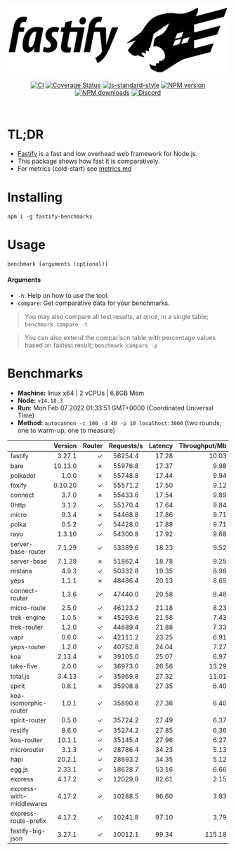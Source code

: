 <div align="center">
  <img src="https://github.com/fastify/graphics/raw/HEAD/fastify-landscape-outlined.svg" width="650" height="auto"/>
</div>

<div align="center">

[![CI](https://github.com/fastify/fastify/workflows/ci/badge.svg)](https://github.com/fastify/fastify/actions/workflows/ci.yml)
[![Coverage Status](https://coveralls.io/repos/github/fastify/fastify/badge.svg?branch=master)](https://coveralls.io/github/fastify/fastify?branch=master)
[![js-standard-style](https://img.shields.io/badge/code%20style-standard-brightgreen.svg?style=flat)](http://standardjs.com/)
[![NPM version](https://img.shields.io/npm/v/fastify.svg?style=flat)](https://www.npmjs.com/package/fastify)
[![NPM downloads](https://img.shields.io/npm/dm/fastify.svg?style=flat)](https://www.npmjs.com/package/fastify) [![Discord](https://img.shields.io/discord/725613461949906985)](https://discord.gg/fastify)

</div>
<br />

# TL;DR

* [Fastify](https://github.com/fastify/fastify) is a fast and low overhead web framework for Node.js.
* This package shows how fast it is comparatively.
* For metrics (cold-start) see [metrics.md](./METRICS.md)

# Installing

```
npm i -g fastify-benchmarks
```

# Usage

```
benchmark [arguments (optional)]
```

#### Arguments

* `-h`: Help on how to use the tool.
* `compare`: Get comparative data for your benchmarks.

> You may also compare all test results, at once, in a single table; `benchmark compare -t`

> You can also extend the comparison table with percentage values based on fastest result; `benchmark compare -p`
# Benchmarks

* __Machine:__ linux x64 | 2 vCPUs | 6.8GB Mem
* __Node:__ `v14.18.3`
* __Run:__ Mon Feb 07 2022 01:33:51 GMT+0000 (Coordinated Universal Time)
* __Method:__ `autocannon -c 100 -d 40 -p 10 localhost:3000` (two rounds; one to warm-up, one to measure)

|                          | Version | Router | Requests/s | Latency | Throughput/Mb |
| :--                      | --:     | --:    | :-:        | --:     | --:           |
| fastify                  | 3.27.1  | ✓      | 56254.4    | 17.28   | 10.03         |
| bare                     | 10.13.0 | ✗      | 55976.8    | 17.37   | 9.98          |
| polkadot                 | 1.0.0   | ✗      | 55748.8    | 17.44   | 9.94          |
| foxify                   | 0.10.20 | ✓      | 55571.2    | 17.50   | 9.12          |
| connect                  | 3.7.0   | ✗      | 55433.6    | 17.54   | 9.89          |
| 0http                    | 3.1.2   | ✓      | 55170.4    | 17.64   | 9.84          |
| micro                    | 9.3.4   | ✗      | 54468.8    | 17.86   | 9.71          |
| polka                    | 0.5.2   | ✓      | 54428.0    | 17.88   | 9.71          |
| rayo                     | 1.3.10  | ✓      | 54300.8    | 17.92   | 9.68          |
| server-base-router       | 7.1.29  | ✓      | 53389.6    | 18.23   | 9.52          |
| server-base              | 7.1.29  | ✗      | 51862.4    | 18.78   | 9.25          |
| restana                  | 4.9.3   | ✓      | 50332.8    | 19.35   | 8.98          |
| yeps                     | 1.1.1   | ✗      | 48486.4    | 20.13   | 8.65          |
| connect-router           | 1.3.6   | ✓      | 47440.0    | 20.58   | 8.46          |
| micro-route              | 2.5.0   | ✓      | 46123.2    | 21.18   | 8.23          |
| trek-engine              | 1.0.5   | ✗      | 45293.6    | 21.58   | 7.43          |
| trek-router              | 1.2.0   | ✓      | 44689.4    | 21.88   | 7.33          |
| vapr                     | 0.6.0   | ✓      | 42111.2    | 23.25   | 6.91          |
| yeps-router              | 1.2.0   | ✓      | 40752.8    | 24.04   | 7.27          |
| koa                      | 2.13.4  | ✗      | 39105.0    | 25.07   | 6.97          |
| take-five                | 2.0.0   | ✓      | 36973.0    | 26.56   | 13.29         |
| total.js                 | 3.4.13  | ✓      | 35969.8    | 27.32   | 11.01         |
| spirit                   | 0.6.1   | ✗      | 35908.8    | 27.35   | 6.40          |
| koa-isomorphic-router    | 1.0.1   | ✓      | 35890.6    | 27.36   | 6.40          |
| spirit-router            | 0.5.0   | ✓      | 35724.2    | 27.49   | 6.37          |
| restify                  | 8.6.0   | ✓      | 35274.2    | 27.85   | 6.36          |
| koa-router               | 10.1.1  | ✓      | 35145.4    | 27.96   | 6.27          |
| microrouter              | 3.1.3   | ✓      | 28786.4    | 34.23   | 5.13          |
| hapi                     | 20.2.1  | ✓      | 28693.2    | 34.35   | 5.12          |
| egg.js                   | 2.33.1  | ✓      | 18628.7    | 53.16   | 6.66          |
| express                  | 4.17.2  | ✓      | 12029.8    | 82.61   | 2.15          |
| express-with-middlewares | 4.17.2  | ✓      | 10288.5    | 96.60   | 3.83          |
| express-route-prefix     | 4.17.2  | ✓      | 10241.8    | 97.10   | 3.79          |
| fastify-big-json         | 3.27.1  | ✓      | 10012.1    | 99.34   | 115.18        |
